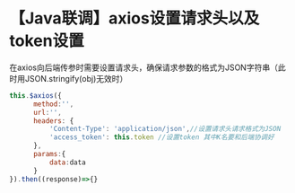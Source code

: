 # 【Java联调】axios设置请求头以及token设置

在axios向后端传参时需要设置请求头，确保请求参数的格式为JSON字符串（此时用JSON.stringify(obj)无效时）

```javascript
this.$axios({
      method:'',
      url:'',
      headers: {
          'Content-Type': 'application/json',//设置请求头请求格式为JSON
          'access_token': this.token //设置token 其中K名要和后端协调好
      },
      params:{
          data:data
      }
}).then((response)=>{}
```

